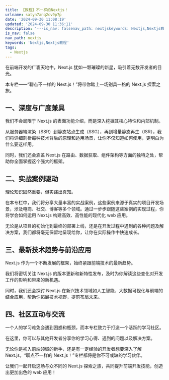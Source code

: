 ```yaml
---
title: 【教程】不一样的Nextjs！
urlname: satyn7anq2cv9p7p
date: '2024-09-30 11:08:19'
updated: '2024-09-30 11:36:11'
description: '---is_nav: falsenav_path: nextjskeywords: Nextjs,Nextjs教程tags: [''Nextjs'']---在前端开发的广袤天地中，Next.js 犹如一颗璀璨的新星，吸引着无数开发者的目光。本专栏——“聊点不一样的 Next.js！”将带你踏上一场...'
is_nav: false
nav_path: nextjs
keywords: 'Nextjs,Nextjs教程'
tags:
  - Nextjs
---
```

在前端开发的广袤天地中，Next.js 犹如一颗璀璨的新星，吸引着无数开发者的目光。



本专栏——“聊点不一样的 Next.js！”将带你踏上一场别具一格的 Next.js 探索之旅。

## 一、深度与广度兼具
我们不会局限于 Next.js 的表面功能介绍，而是深入挖掘其核心特性和内部机制。



从服务器端渲染（SSR）到静态站点生成（SSG），再到增量静态再生（ISR），我们将详细剖析每种技术背后的原理和适用场景，让你不仅知道如何使用，更明白为什么要这样用。



同时，我们还会涵盖 Next.js 在路由、数据获取、组件架构等方面的独特之处，帮助你全面掌握这个强大的框架。

## 二、实战案例驱动
理论知识固然重要，但实践出真知。



在本专栏中，我们将分享大量丰富的实战案例，这些案例来源于真实的项目开发场景，涉及电商、社交、博客等多个领域。通过一步步跟随这些案例的实现过程，你将学会如何运用 Next.js 构建高效、高性能的现代化 web 应用。



无论是从项目的初始化到最终的部署上线，还是在开发过程中遇到的各种问题及解决方案，我们都将毫无保留地呈现给你，让你在实际操作中快速成长。

## 三、最新技术趋势与前沿应用
Next.js 作为一个不断发展的框架，始终紧跟前端技术的最新趋势。



我们将密切关注 Next.js 的版本更新和新特性发布，及时为你解读这些变化对开发工作的影响和带来的新机遇。



同时，我们还会探讨 Next.js 在新兴技术领域如人工智能、大数据可视化与前端的结合应用，帮助你拓展技术视野，提前布局未来。

## 四、社区互动与交流
一个人的学习难免会遇到困惑和瓶颈，而本专栏致力于打造一个活跃的学习社区。



在这里，你可以与其他开发者分享你的学习心得、遇到的问题以及解决方案。





无论你是初入前端领域的新手，还是有一定经验的开发者想要深入了解 Next.js，“聊点不一样的 Next.js！”专栏都将是你不可或缺的学习伙伴。



让我们一起开启这场与众不同的 Next.js 探索之旅，共同提升前端开发技能，创造出更加出色的 web 应用！

